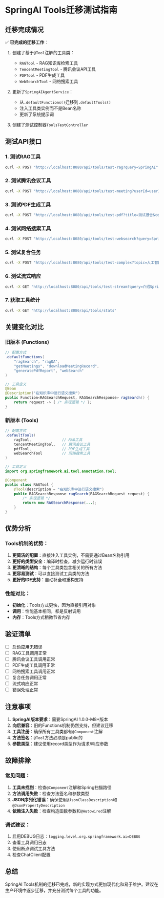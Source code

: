 # SpringAI Tools迁移测试指南

## 迁移完成情况

✅ **已完成的迁移工作**：
1. 创建了基于`@Tool`注解的工具类：
   - `RAGTool` - RAG知识库检索工具
   - `TencentMeetingTool` - 腾讯会议API工具
   - `PDFTool` - PDF生成工具
   - `WebSearchTool` - 网络搜索工具

2. 更新了`SpringAIAgentService`：
   - 从`.defaultFunctions()`迁移到`.defaultTools()`
   - 注入工具类实例而不是Bean名称
   - 更新了系统提示词

3. 创建了测试控制器`ToolsTestController`

## 测试API接口

### 1. 测试RAG工具
```bash
curl -X POST "http://localhost:8080/api/tools/test-rag?query=SpringAI"
```

### 2. 测试腾讯会议工具
```bash
curl -X POST "http://localhost:8080/api/tools/test-meeting?userId=user123"
```

### 3. 测试PDF生成工具
```bash
curl -X POST "http://localhost:8080/api/tools/test-pdf?title=测试报告&content=这是测试内容"
```

### 4. 测试网络搜索工具
```bash
curl -X POST "http://localhost:8080/api/tools/test-websearch?query=SpringAI最新版本"
```

### 5. 测试复合任务
```bash
curl -X POST "http://localhost:8080/api/tools/test-complex?topic=人工智能发展"
```

### 6. 测试流式响应
```bash
curl -X GET "http://localhost:8080/api/tools/test-stream?query=介绍SpringAI"
```

### 7. 获取工具统计
```bash
curl -X GET "http://localhost:8080/api/tools/stats"
```

## 关键变化对比

### 旧版本 (Functions)
```java
// 配置方式
.defaultFunctions(
    "ragSearch", "ragQA",
    "getMeetings", "downloadMeetingRecord",
    "generatePdfReport", "webSearch"
)

// 工具定义
@Bean
@Description("在知识库中进行语义搜索")
public Function<RAGSearchRequest, RAGSearchResponse> ragSearch() {
    return request -> { /* 实现逻辑 */ };
}
```

### 新版本 (Tools)
```java
// 配置方式
.defaultTools(
    ragTool,              // RAG工具
    tencentMeetingTool,   // 腾讯会议工具
    pdfTool,              // PDF生成工具
    webSearchTool         // 网络搜索工具
)

// 工具定义
import org.springframework.ai.tool.annotation.Tool;

@Component
public class RAGTool {
    @Tool(description = "在知识库中进行语义搜索")
    public RAGSearchResponse ragSearch(RAGSearchRequest request) {
        /* 实现逻辑 */
        return new RAGSearchResponse(...);
    }
}
```

## 优势分析

### Tools机制的优势：
1. **更简洁的配置**：直接注入工具实例，不需要通过Bean名称引用
2. **更好的类型安全**：编译时检查，减少运行时错误
3. **更清晰的结构**：每个工具类包含相关的所有方法
4. **更容易测试**：可以直接测试工具类的方法
5. **更好的IDE支持**：自动补全和重构支持

### 性能对比：
- **初始化**：Tools方式更快，因为直接引用对象
- **调用**：性能基本相同，都是反射调用
- **内存**：Tools方式稍微节省内存

## 验证清单

- [ ] 启动应用无错误
- [ ] RAG工具调用正常
- [ ] 腾讯会议工具调用正常  
- [ ] PDF生成工具调用正常
- [ ] 网络搜索工具调用正常
- [ ] 复合任务调用正常
- [ ] 流式响应正常
- [ ] 错误处理正常

## 注意事项

1. **SpringAI版本要求**：需要SpringAI 1.0.0-M8+版本
2. **向后兼容**：旧的Functions机制仍然支持，但建议迁移
3. **工具注册**：确保所有工具类都有`@Component`注解
4. **方法签名**：`@Tool`方法必须是public的
5. **参数类型**：建议使用record类型作为请求/响应参数

## 故障排除

### 常见问题：
1. **工具未找到**：检查`@Component`注解和Spring扫描路径
2. **方法调用失败**：检查方法签名和参数类型
3. **JSON序列化错误**：确保使用`@JsonClassDescription`和`@JsonPropertyDescription`
4. **依赖注入失败**：检查构造函数参数和`@Autowired`注解

### 调试建议：
1. 启用DEBUG日志：`logging.level.org.springframework.ai=DEBUG`
2. 查看工具调用日志
3. 使用断点调试工具方法
4. 检查ChatClient配置

## 总结

SpringAI Tools机制的迁移已完成，新的实现方式更加现代化和易于维护。建议在生产环境中逐步迁移，并充分测试每个工具的功能。